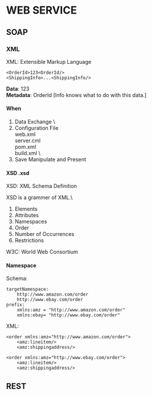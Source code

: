 # WEB SERVICE

## SOAP

### XML
XML: Extensible Markup Language

    <OrderId>123<OrderId/>
    <ShippingInfo>...<ShippingInfo/>

**Data**: 123 \
**Metadata**: OrderId [Info knows what to do with this data.]



#### When
1. Data Exchange \
2. Configuration File\
    web.xml\
    server.cml\
    pom.xml\
    build.xml \
3. Save Manipulate and Present

#### XSD .xsd

XSD: XML Schema Definition

XSD is a grammer of XML.\

1. Elements
2. Attributes
3. Namespaces
4. Order
5. Number of Occurrences
6. Restrictions

W3C: World Web Consortium

#### Namespace
Schema: 

    targetNamespace:
        http://www.amazon.com/order 
        http://www.ebay.com/order 
    prefix: 
        xmlns:amz = "http://www.amazon.com/order" 
        xmlns:ebay= "http://www.ebay.com/order"


XML:

    <order xmlns:amz="http://www.amazon.com/order">
        <amz:lineitem/>
        <amz:shippingaddress/>
    
    <order xmlns:amz="http://www.ebay.com/order">
        <amz:lineitem/>
        <amz:shippingaddress/>


## REST